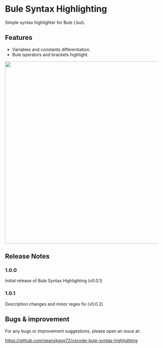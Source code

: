 # Bule Syntax Highlighting

Simple syntax highlighter for Bule (.bul).

## Features

* Variables and constants differentiation.
* Bule operators and brackets highlight.

<img src="https://user-images.githubusercontent.com/65769889/105843098-53292e00-602b-11eb-92f2-dc7e012f93fb.gif" width="600">

## Release Notes

### 1.0.0

Initial release of Bule Syntax Highlighting (v0.0.1)

### 1.0.1

Description changes and minor regex fix (v0.0.2)

## Bugs & improvement

For any bugs or improvement suggestions, please open an issue at:

https://github.com/seanskggo72/vscode-bule-syntax-highlighting
